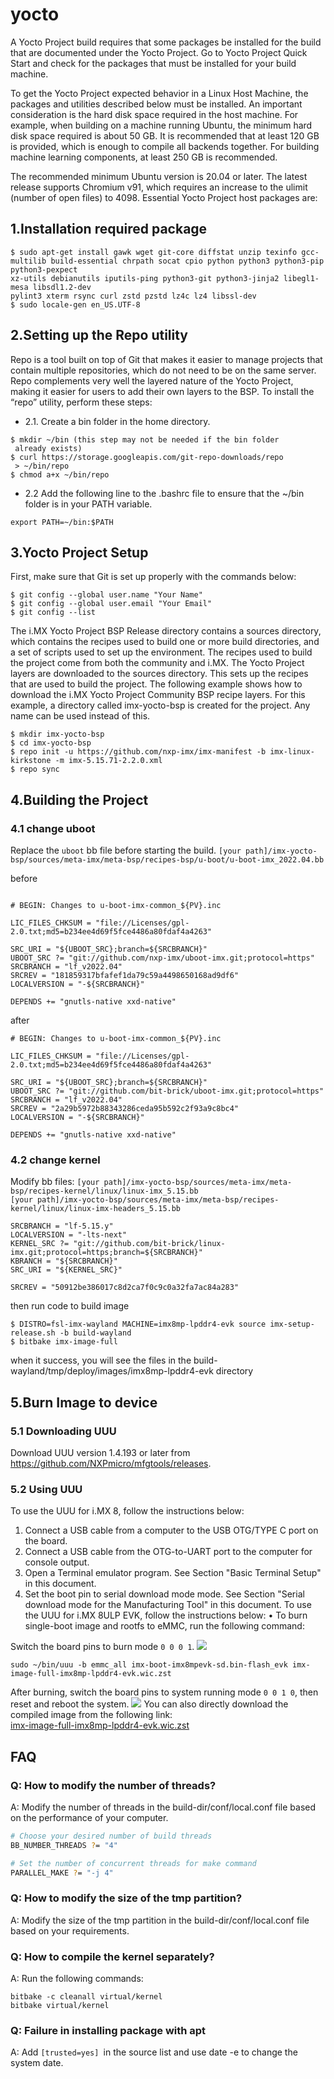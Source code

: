 # yocto
A Yocto Project build requires that some packages be installed for the build that are
documented under the Yocto Project. Go to Yocto Project Quick Start and check for the
packages that must be installed for your build machine.

To get the Yocto Project expected behavior in a Linux Host Machine, the packages and
utilities described below must be installed. An important consideration is the hard disk
space required in the host machine. For example, when building on a machine running
Ubuntu, the minimum hard disk space required is about 50 GB. It is recommended that at
least 120 GB is provided, which is enough to compile all backends together. For building
machine learning components, at least 250 GB is recommended.

The recommended minimum Ubuntu version is 20.04 or later. The latest release supports
Chromium v91, which requires an increase to the ulimit (number of open files) to 4098.
Essential Yocto Project host packages are:

## 1.Installation required package
~~~
$ sudo apt-get install gawk wget git-core diffstat unzip texinfo gcc-multilib build-essential chrpath socat cpio python python3 python3-pip python3-pexpect 
xz-utils debianutils iputils-ping python3-git python3-jinja2 libegl1-mesa libsdl1.2-dev 
pylint3 xterm rsync curl zstd pzstd lz4c lz4 libssl-dev
$ sudo locale-gen en_US.UTF-8
~~~

## 2.Setting up the Repo utility
Repo is a tool built on top of Git that makes it easier to manage projects that contain
multiple repositories, which do not need to be on the same server. Repo complements
very well the layered nature of the Yocto Project, making it easier for users to add their
own layers to the BSP.
To install the “repo” utility, perform these steps:
- 2.1.  Create a bin folder in the home directory.
~~~
$ mkdir ~/bin (this step may not be needed if the bin folder
 already exists)
$ curl https://storage.googleapis.com/git-repo-downloads/repo
 > ~/bin/repo
$ chmod a+x ~/bin/repo
~~~
- 2.2 Add the following line to the .bashrc file to ensure that the ~/bin folder is in your
PATH variable.
~~~
export PATH=~/bin:$PATH
~~~


## 3.Yocto Project Setup
First, make sure that Git is set up properly with the commands below:
~~~
$ git config --global user.name "Your Name"
$ git config --global user.email "Your Email"
$ git config --list
~~~
The i.MX Yocto Project BSP Release directory contains a sources directory, which
contains the recipes used to build one or more build directories, and a set of scripts used
to set up the environment.
The recipes used to build the project come from both the community and i.MX. The Yocto
Project layers are downloaded to the sources directory. This sets up the recipes that are
used to build the project.
The following example shows how to download the i.MX Yocto Project Community BSP
recipe layers. For this example, a directory called imx-yocto-bsp is created for the
project. Any name can be used instead of this.
~~~
$ mkdir imx-yocto-bsp
$ cd imx-yocto-bsp
$ repo init -u https://github.com/nxp-imx/imx-manifest -b imx-linux-kirkstone -m imx-5.15.71-2.2.0.xml
$ repo sync
~~~

## 4.Building the Project
### 4.1 change uboot
Replace the ``uboot`` bb file before starting the build.
``[your path]/imx-yocto-bsp/sources/meta-imx/meta-bsp/recipes-bsp/u-boot/u-boot-imx_2022.04.bb``

before
~~~

# BEGIN: Changes to u-boot-imx-common_${PV}.inc

LIC_FILES_CHKSUM = "file://Licenses/gpl-2.0.txt;md5=b234ee4d69f5fce4486a80fdaf4a4263"

SRC_URI = "${UBOOT_SRC};branch=${SRCBRANCH}"
UBOOT_SRC ?= "git://github.com/nxp-imx/uboot-imx.git;protocol=https"
SRCBRANCH = "lf_v2022.04"
SRCREV = "181859317bfafef1da79c59a4498650168ad9df6"
LOCALVERSION = "-${SRCBRANCH}"

DEPENDS += "gnutls-native xxd-native"

~~~
after
~~~
# BEGIN: Changes to u-boot-imx-common_${PV}.inc

LIC_FILES_CHKSUM = "file://Licenses/gpl-2.0.txt;md5=b234ee4d69f5fce4486a80fdaf4a4263"

SRC_URI = "${UBOOT_SRC};branch=${SRCBRANCH}"
UBOOT_SRC ?= "git://github.com/bit-brick/uboot-imx.git;protocol=https"
SRCBRANCH = "lf_v2022.04"
SRCREV = "2a29b5972b88343286ceda95b592c2f93a9c8bc4"
LOCALVERSION = "-${SRCBRANCH}"

DEPENDS += "gnutls-native xxd-native"

~~~

### 4.2 change kernel
Modify bb files:
``[your path]/imx-yocto-bsp/sources/meta-imx/meta-bsp/recipes-kernel/linux/linux-imx_5.15.bb
``  
``[your path]/imx-yocto-bsp/sources/meta-imx/meta-bsp/recipes-kernel/linux/linux-imx-headers_5.15.bb``
~~~
SRCBRANCH = "lf-5.15.y"
LOCALVERSION = "-lts-next"
KERNEL_SRC ?= "git://github.com/bit-brick/linux-imx.git;protocol=https;branch=${SRCBRANCH}"
KBRANCH = "${SRCBRANCH}"
SRC_URI = "${KERNEL_SRC}"

SRCREV = "50912be386017c8d2ca7f0c9c0a32fa7ac84a283"

~~~
then run code to build image
~~~
$ DISTRO=fsl-imx-wayland MACHINE=imx8mp-lpddr4-evk source imx-setup-release.sh -b build-wayland
$ bitbake imx-image-full
~~~

when it success, you will see the files in the build-wayland/tmp/deploy/images/imx8mp-lpddr4-evk  directory

## 5.Burn Image to device
### 5.1 Downloading UUU
Download UUU version 1.4.193 or later from https://github.com/NXPmicro/mfgtools/releases.
### 5.2 Using UUU
To use the UUU for  i.MX 8, follow the instructions below:
1. Connect a USB cable from a computer to the USB OTG/TYPE C port on the board.
2. Connect a USB cable from the OTG-to-UART port to the computer for console output.
3. Open a Terminal emulator program. See Section "Basic Terminal Setup" in this document.
4. Set the boot pin to serial download mode mode. See Section "Serial download mode for the Manufacturing Tool" in this 
document.
To use the UUU for i.MX 8ULP EVK, follow the instructions below:
• To burn single-boot image and rootfs to eMMC, run the following command:

Switch the board pins to burn mode ``0 0 0 1``.
![](image/burn_status.jpg)
~~~
sudo ~/bin/uuu -b emmc_all imx-boot-imx8mpevk-sd.bin-flash_evk imx-image-full-imx8mp-lpddr4-evk.wic.zst
~~~
After burning, switch the board pins to system running mode ``0 0 1 0``, then reset and reboot the system.
![](image/run_status.jpg)
You can also directly download the compiled image from the following link:  
[imx-image-full-imx8mp-lpddr4-evk.wic.zst](https://drive.google.com/drive/folders/1DeiQxV0aQYxEGHuIq0V043Mfd73IX5uA?usp=drive_link)


## FAQ
### Q: How to modify the number of threads?
A: Modify the number of threads in the build-dir/conf/local.conf file based on the performance of your computer.

~~~bash
# Choose your desired number of build threads
BB_NUMBER_THREADS ?= "4"

# Set the number of concurrent threads for make command
PARALLEL_MAKE ?= "-j 4"
~~~
### Q: How to modify the size of the tmp partition?
A: Modify the size of the tmp partition in the build-dir/conf/local.conf file based on your requirements.

### Q: How to compile the kernel separately?
A: Run the following commands:

~~~
bitbake -c cleanall virtual/kernel
bitbake virtual/kernel
~~~
### Q: Failure in installing package with apt
A: Add ``[trusted=yes] ``in the source list and use date -e to change the system date.
